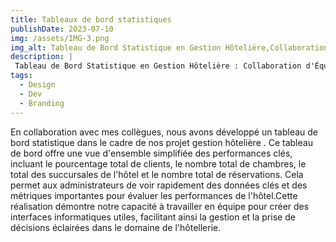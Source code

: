 ```yaml
---
title: Tableaux de bord statistiques
publishDate: 2023-07-10 
img: /assets/IMG-3.png
img_alt: Tableau de Bord Statistique en Gestion Hôtelière,Collaboration d'Équipe
description: |
 Tableau de Bord Statistique en Gestion Hôtelière : Collaboration d'Équipe.
tags:
  - Design
  - Dev
  - Branding
---
```


En collaboration avec mes collègues, nous avons développé un tableau de bord statistique dans le cadre de nos projet gestion hôtelière . Ce tableau de bord offre une vue d'ensemble simplifiée des performances clés, incluant le pourcentage total de clients, le nombre total de chambres, le total des succursales de l'hôtel et le nombre total de réservations. 
Cela permet aux administrateurs de voir rapidement des données clés et des métriques importantes pour évaluer les performances de l'hôtel.Cette réalisation démontre notre capacité à travailler en équipe pour créer des interfaces informatiques utiles, facilitant ainsi la gestion et la prise de décisions éclairées dans le domaine de l'hôtellerie.
